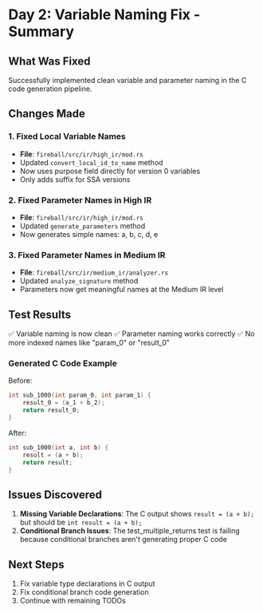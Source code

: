 # Day 2: Variable Naming Fix - Summary

## What Was Fixed

Successfully implemented clean variable and parameter naming in the C code generation pipeline.

## Changes Made

### 1. Fixed Local Variable Names

- **File**: `fireball/src/ir/high_ir/mod.rs`
- Updated `convert_local_id_to_name` method
- Now uses purpose field directly for version 0 variables
- Only adds suffix for SSA versions

### 2. Fixed Parameter Names in High IR

- **File**: `fireball/src/ir/high_ir/mod.rs`
- Updated `generate_parameters` method
- Now generates simple names: a, b, c, d, e

### 3. Fixed Parameter Names in Medium IR

- **File**: `fireball/src/ir/medium_ir/analyzer.rs`
- Updated `analyze_signature` method
- Parameters now get meaningful names at the Medium IR level

## Test Results

✅ Variable naming is now clean
✅ Parameter naming works correctly
✅ No more indexed names like "param_0" or "result_0"

### Generated C Code Example

Before:

```c
int sub_1000(int param_0, int param_1) {
    result_0 = (a_1 + b_2);
    return result_0;
}
```

After:

```c
int sub_1000(int a, int b) {
    result = (a + b);
    return result;
}
```

## Issues Discovered

1. **Missing Variable Declarations**: The C output shows `result = (a + b);` but should be `int result = (a + b);`
2. **Conditional Branch Issues**: The test_multiple_returns test is failing because conditional branches aren't
   generating proper C code

## Next Steps

1. Fix variable type declarations in C output
2. Fix conditional branch code generation
3. Continue with remaining TODOs
